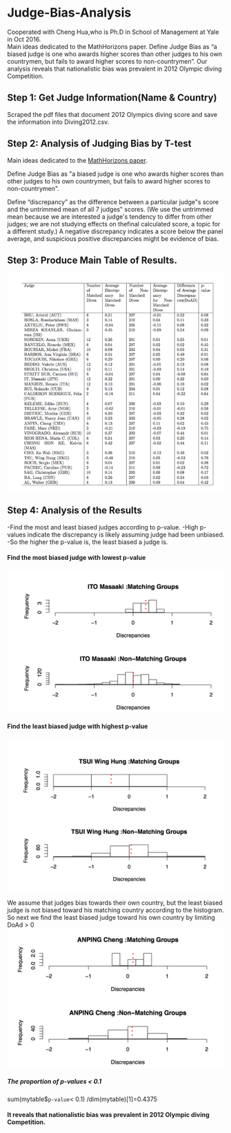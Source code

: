 # Judge-Bias-Analysis
Cooperated with Cheng Hua,who is Ph.D in School of Management at Yale in Oct 2016.<br>
Main ideas dedicated to the MathHorizons paper. Define Judge Bias as “a biased judge is one who awards higher scores than other judges to his own countrymen, but fails to award higher scores to non-countrymen”.
Our analysis reveals that nationalistic bias was prevalent in 2012 Olympic diving Competition.

## Step 1: Get Judge Information(Name & Country)

Scraped the pdf files that document 2012 Olympics diving score and save the information into Diving2012.csv.


## Step 2: Analysis of Judging Bias by T-test

Main ideas dedicated to the [MathHorizons paper](http://www.stat.yale.edu/~jay/EmersonMaterials/MathHorizons.pdf).

Define Judge Bias as "a biased judge is one who awards higher scores than other judges to his own countrymen, but fails to award higher scores to non-countrymen".

Define “discrepancy” as the difference between a particular judge‟s score and the untrimmed mean of all 7 judges‟ scores. (We use the untrimmed mean because we are interested a judge's tendency to differ from other judges; we are not studying effects on thefinal calculated score, a topic for a different study.) A negative discrepancy indicates a score
below the panel average, and suspicious positive discrepancies might be evidence of bias.

## Step 3: Produce Main Table of Results. 

![alt tag](https://github.com/supremumk/Judge-Bias-Analysis/blob/master/discre_table.png)

## Step 4: Analysis of the Results

 -Find the most and least biased judges according to p-value.
 -High p-values indicate the discrepancy is likely assuming judge had been unbiased.
 -So the higher the p-value is, the least biased a judge is.


#### Find the most biased judge with lowest p-value
 ![alt tag](https://github.com/supremumk/Judge-Bias-Analysis/blob/master/most_bias_judge.png)


#### Find the least biased judge with highest p-value
 ![alt tag](https://github.com/supremumk/Judge-Bias-Analysis/blob/master/least_bias_judge.png)


 We assume that judges bias towards their own country, but the least biased judge is not biased toward his matching 
 country according to the histogram.
 So next we find the least biased judge toward his own country by limiting DoAd > 0
  ![alt tag](https://github.com/supremumk/Judge-Bias-Analysis/blob/master/least_bias_real.png)

##### The proportion of p-values < 0.1
sum(mytable$`p-value`< 0.1) /dim(mytable)[1]=0.4375

#### It reveals that nationalistic bias was prevalent in 2012 Olympic diving Competition.



